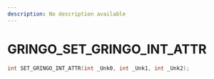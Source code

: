 ```yaml
---
description: No description available 
---
```


# GRINGO\_SET_GRINGO_INT_ATTR

```cpp
int SET_GRINGO_INT_ATTR(int _Unk0, int _Unk1, int _Unk2);
```